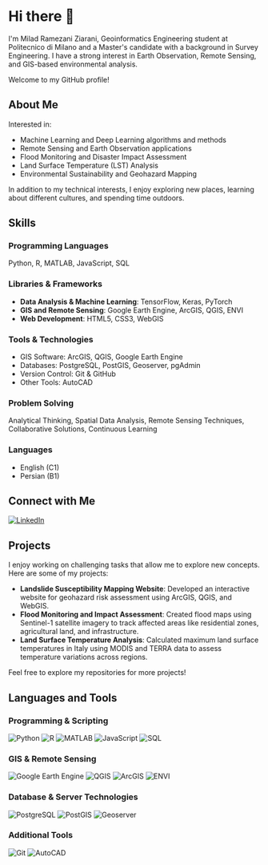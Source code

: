 # Hi there 👋
I'm Milad Ramezani Ziarani, Geoinformatics Engineering student at Politecnico di Milano and a Master's candidate with a background in Survey Engineering. I have a strong interest in Earth Observation, Remote Sensing, and GIS-based environmental analysis.

Welcome to my GitHub profile!

## About Me
Interested in:

- Machine Learning and Deep Learning algorithms and methods
- Remote Sensing and Earth Observation applications
- Flood Monitoring and Disaster Impact Assessment
- Land Surface Temperature (LST) Analysis
- Environmental Sustainability and Geohazard Mapping

In addition to my technical interests, I enjoy exploring new places, learning about different cultures, and spending time outdoors.

## Skills

### Programming Languages
Python, R, MATLAB, JavaScript, SQL

### Libraries & Frameworks
- **Data Analysis & Machine Learning**: TensorFlow, Keras, PyTorch
- **GIS and Remote Sensing**: Google Earth Engine, ArcGIS, QGIS, ENVI
- **Web Development**: HTML5, CSS3, WebGIS

### Tools & Technologies
- GIS Software: ArcGIS, QGIS, Google Earth Engine
- Databases: PostgreSQL, PostGIS, Geoserver, pgAdmin
- Version Control: Git & GitHub
- Other Tools: AutoCAD

### Problem Solving
Analytical Thinking, Spatial Data Analysis, Remote Sensing Techniques, Collaborative Solutions, Continuous Learning

### Languages
- English (C1)
- Persian (B1)

## Connect with Me
[![LinkedIn](https://img.shields.io/badge/LinkedIn-0A66C2?style=for-the-badge&logo=linkedin&logoColor=white)](https://www.linkedin.com/in/milad-ramezani-ziarani-299b23100/)

## Projects
I enjoy working on challenging tasks that allow me to explore new concepts. Here are some of my projects:

- **Landslide Susceptibility Mapping Website**: Developed an interactive website for geohazard risk assessment using ArcGIS, QGIS, and WebGIS.
- **Flood Monitoring and Impact Assessment**: Created flood maps using Sentinel-1 satellite imagery to track affected areas like residential zones, agricultural land, and infrastructure.
- **Land Surface Temperature Analysis**: Calculated maximum land surface temperatures in Italy using MODIS and TERRA data to assess temperature variations across regions.

Feel free to explore my repositories for more projects!

## Languages and Tools

### Programming & Scripting
![Python](https://img.shields.io/badge/Python-3776AB?style=for-the-badge&logo=python&logoColor=white)
![R](https://img.shields.io/badge/R-276DC3?style=for-the-badge&logo=r&logoColor=white)
![MATLAB](https://img.shields.io/badge/MATLAB-0076A8?style=for-the-badge&logo=mathworks&logoColor=white)
![JavaScript](https://img.shields.io/badge/JavaScript-F7DF1E?style=for-the-badge&logo=javascript&logoColor=black)
![SQL](https://img.shields.io/badge/SQL-4479A1?style=for-the-badge&logo=postgresql&logoColor=white)

### GIS & Remote Sensing
![Google Earth Engine](https://img.shields.io/badge/Google%20Earth%20Engine-34A853?style=for-the-badge&logo=google-earth&logoColor=white)
![QGIS](https://img.shields.io/badge/QGIS-3A8B3F?style=for-the-badge&logo=qgis&logoColor=white)
![ArcGIS](https://img.shields.io/badge/ArcGIS-007A87?style=for-the-badge&logo=esri&logoColor=white)
![ENVI](https://img.shields.io/badge/ENVI-007A87?style=for-the-badge&logo=hexagon&logoColor=white)

### Database & Server Technologies
![PostgreSQL](https://img.shields.io/badge/PostgreSQL-336791?style=for-the-badge&logo=postgresql&logoColor=white)
![PostGIS](https://img.shields.io/badge/PostGIS-4188C1?style=for-the-badge&logo=postgis&logoColor=white)
![Geoserver](https://img.shields.io/badge/Geoserver-48A484?style=for-the-badge&logo=geoserver&logoColor=white)

### Additional Tools
![Git](https://img.shields.io/badge/Git-F05032?style=for-the-badge&logo=git&logoColor=white)
![AutoCAD](https://img.shields.io/badge/AutoCAD-D70000?style=for-the-badge&logo=autodesk&logoColor=white)
